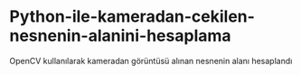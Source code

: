# Python-ile-kameradan-cekilen-nesnenin-alanini-hesaplama

OpenCV kullanılarak kameradan görüntüsü alınan nesnenin alanı hesaplandı
